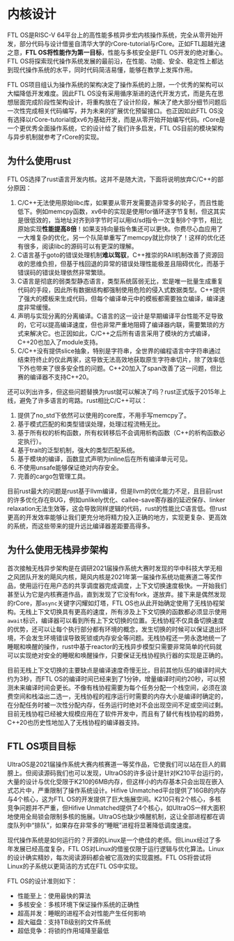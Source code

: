 # 内核设计

FTL OS是RISC-V 64平台上的高性能多核异步宏内核操作系统，完全从零开始开发，部分代码与设计借鉴自清华大学的rCore-tutorial与rCore。正如FTL超越光速之意，**FTL OS将性能作为第一目标**，性能与多核安全是FTL OS开发的绝对重心。FTL OS将探索现代操作系统发展的最前沿，在性能、功能、安全、稳定性上都达到现代操作系统的水平，同时代码简洁易懂，能够在教学上发挥作用。

FTL OS项目组认为操作系统的架构决定了操作系统的上限，一个优秀的架构可以大幅降低开发难度。因此FTL OS没有采用循序渐进的迭代开发方式，而是先在思想层面完成阶段性架构设计，将重构放在了设计阶段，解决了绝大部分细节问题后一次性完成相关代码编写，并为未来的扩展优化预留接口。也正因如此FTL OS没有选择以rCore-tutorial或xv6为基础开发，而是从零开始开始编写代码。rCore是一个更优秀全面操作系统，它的设计给了我们许多启发，FTL OS目前的模块架构与异步机制就参考了rCore的实现。

## 为什么使用rust

FTL OS选择了rust语言开发内核。这并不是随大流，下面将说明放弃C/C++的部分原因：

1. C/C++无法使用原始libc库，如果要从零开发需要造非常多的轮子，而且性能低下。例如memcpy函数，xv6中的实现是使用for循环逐字节复制，但这其实是很低效的，当地址对齐到8字节时可以用ld/sd指令一次复制8个字节，相比原始实现**性能提高8倍**！如果支持向量指令集还可以更快。你费尽心血应用了一大堆复杂的优化，另一个队简单重写了memcpy就比你快了！这样的优化还有很多，阅读libc的源码可以有更深的理解。
2. C语言基于goto的错误处理机制**难以驾驭**，C++推崇的RAII机制改善了资源回收的思维负担，但基于栈回退的异常的错误处理性能极差且阻碍优化，而基于错误码的错误处理依然非常繁琐。
3. C语言是彻底的弱类型静态语言，类型系统孱弱无比，宏是唯一批量生成重复代码的手段，因此所有数据结构都强制使用危险的侵入式数据类型。C++提供了强大的模板来生成代码，但每个编译单元中的模板都需要独立编译，编译速度非常缓慢。
4. 声明与实现分离的分离编译。C语言的这一设计是早期编译平台性能不足导致的，它可以提高编译速度，但也非常严重地阻碍了编译器内联，需要繁琐的方式来解决它。也正因如此，C/C++之后所有语言采用了模块的方式编译，C++20也加入了module支持。
5. C/C++没有提供slice抽象，特别是字符串，全世界的编程语言中字符串通过结束符终止的仅此两家，这导致无法高效地获取原生字符串切片，除了效率低下外也带来了很多安全性的问题。C++20加入了span改善了这一问题，但比赛的编译器不支持C++20。

还可以列出许多，但这些问题替换为rust就可以解决了吗？rust正式版于2015年上线，避免了许多语言的弯路。rust相比C/C++可以：

1. 提供了no_std下依然可以使用的core库，不用手写memcpy了。
2. 基于模式匹配的和类型错误处理，处理过程流畅无比。
3. 基于所有权的析构函数，所有权转移后不会调用析构函数（C++的析构函数必定执行）。
4. 基于trait的泛型机制，强大的类型匹配系统。
5. 基于模块的编译，函数显式声明为inline后在所有编译单元可见。
6. 不使用unsafe能够保证绝对内存安全。
7. 完善的cargo包管理工具。

目前rust最大的问题是rust基于llvm编译，但是llvm的优化能力不足，且目前rust的许多优化存在BUG，例如unlikely优化、callee-save寄存器的延迟保存、linker relaxation无法生效等，这会导致同样逻辑的代码，rust的性能比C语言低。但rust更高的开发效率能够让我们更充分地将精力投入正确的地方，实现更复杂、更高效的系统，而这些带来的提升远比编译器差距要高得多。

## 为什么使用无栈异步架构

首次接触无栈异步架构是在调研2021届操作系统大赛时发现的华中科技大学无相之风团队开发的飓风内核，飓风内核是2021年第一届操作系统功能赛道二等奖作品，使用运行在用户态的共享调度器完成调度，上下文切换速度极快。一开始我们甚至认为它是内核赛道作品，直到发现了它没有fork，遂放弃。接下来是偶然发现的rCore，那`async`关键字闪耀如灯塔，FTL OS也从此开始确定使用了无栈协程架构。无栈上下文切换具有更高的速度，所有涉及上下文切换的函数都必须显示使用`await`标识，编译器可以看到所有上下文切换的位置。无栈协程不仅具备切换速度的优势，还可以让每个执行部分都有环境的概念，发生切换的时候可以保证退出环境，不会发生环境错误导致死锁或内存安全等问题。无栈协程还一劳永逸地统一了睡眠和唤醒的操作，rust中基于reactor的无栈异步模型只需要非常简单的代码就可以实现绝对安全的睡眠和唤醒操作，只要保证无栈协程执行器的实现是正确的。

目前无栈上下文切换的主要缺点是编译速度奇慢无比，目前其他队伍的编译时间大约为3秒，而FTL OS的编译时间已经来到了1分钟，增量编译时间约20秒，可以预测未来编译时间会更长。不像有栈协程需要为每个任务分配一个栈空间，必须在浪费空间和栈溢出二选一，无栈协程的程序运行时需要的内存大小是编译时确定的，在分配任务时被一次性分配内存，任务运行时绝对不会出现空间不足或空间过剩。目前无栈协程已经被大规模应用在了软件开发中，而且有了替代有栈协程的趋势，C++20也历史性地加入了无栈协程的编译器支持。

## FTL OS项目目标

UltraOS是2021届操作系统大赛内核赛道一等奖作品，它使我们可以站在巨人的肩膀上。但阅读源码我们也可以发现，UltraOS的许多设计是针对K210平台运行的，大量的设计与优化受限于K210的6MB内存，但这样小的内存基本只会出现在嵌入式芯片中，严重限制了操作系统设计。Hifive Unmatched平台提供了16GB的内存与4个核心，这为FTL OS的开发提供了巨大施展空间。K210只有2个核心，多核竞争问题并不严重，但Hifive Unmatched提供了4个核心，如UltraOS一样大面积地使用全局锁会限制多核的施展。UltraOS也缺少唤醒机制，这让全部进程都在调度队列中“排队”，如果存在非常多的“睡眠”进程将显著降低调度速度。

现代操作系统是如何运行的？开源的Linux是一个绝佳的老师。但Linux经过了多年发展已经高度复杂，FTL OS对Linux的借鉴仅限于运行逻辑与优化算法。Linux的设计确实精妙，每次阅读源码都会被它高效的实现震撼。FTL OS将尝试将Linux的子系统以更简洁的方式在FTL OS中实现。

FTL OS的设计准则如下：

* 性能至上：使用最快的算法
* 多核安全：多核环境下保证操作系统的正确性
* 超高并发：睡眠的进程不会对性能产生任何影响
* 超大磁盘：支持TB级别的文件系统
* 超低竞争：将锁的作用域降至最低
